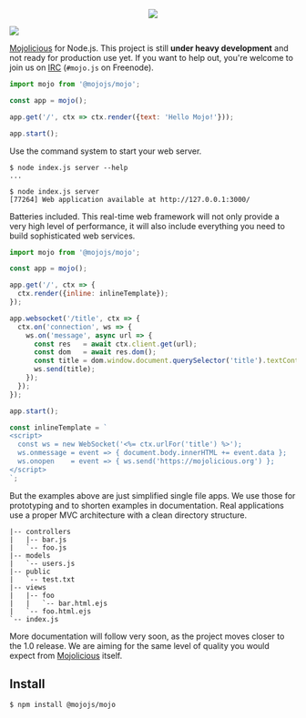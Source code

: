 <p align="center">
  <a href="https://mojojs.org">
    <img src="https://github.com/mojolicious/mojo.js/blob/main/docs/logo.png?raw=true" style="margin: 0 auto;">
  </a>
</p>

[![](https://github.com/mojolicious/mojo.js/workflows/test/badge.svg)](https://github.com/mojolicious/mojo.js/actions)

[Mojolicious](https://mojolicious.org) for Node.js. This project is still **under heavy development** and not ready
for production use yet. If you want to help out, you're welcome to join us on
[IRC](https://webchat.freenode.net/#mojo.js) (`#mojo.js` on Freenode).

```js
import mojo from '@mojojs/mojo';

const app = mojo();

app.get('/', ctx => ctx.render({text: 'Hello Mojo!'}));

app.start();
```

Use the command system to start your web server.

```
$ node index.js server --help
...

$ node index.js server
[77264] Web application available at http://127.0.0.1:3000/
```

Batteries included. This real-time web framework will not only provide a very high level of performance, it will also
include everything you need to build sophisticated web services.

```js
import mojo from '@mojojs/mojo';

const app = mojo();

app.get('/', ctx => {
  ctx.render({inline: inlineTemplate});
});

app.websocket('/title', ctx => {
  ctx.on('connection', ws => {
    ws.on('message', async url => {
      const res   = await ctx.client.get(url);
      const dom   = await res.dom();
      const title = dom.window.document.querySelector('title').textContent;
      ws.send(title);
    });
  });
});

app.start();

const inlineTemplate = `
<script>
  const ws = new WebSocket('<%= ctx.urlFor('title') %>');
  ws.onmessage = event => { document.body.innerHTML += event.data };
  ws.onopen    = event => { ws.send('https://mojolicious.org') };
</script>
`;
```

But the examples above are just simplified single file apps. We use those for prototyping and to shorten examples in
documentation. Real applications use a proper MVC architecture with a clean directory structure.

```
|-- controllers
|   |-- bar.js
|   `-- foo.js
|-- models
|   `-- users.js
|-- public
|   `-- test.txt
|-- views
|   |-- foo
|   |   `-- bar.html.ejs
|   `-- foo.html.ejs
`-- index.js
```

More documentation will follow very soon, as the project moves closer to the 1.0 release. We are aiming for the same
level of quality you would expect from [Mojolicious](https://mojolicious.org) itself.

## Install

    $ npm install @mojojs/mojo
